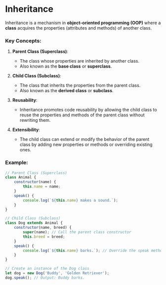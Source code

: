 # Inheritance

Inheritance is a mechanism in **object-oriented programming (OOP)** where a **class** acquires the properties (attributes and methods) of another class. 

### Key Concepts:
1. **Parent Class (Superclass)**:
   - The class whose properties are inherited by another class.
   - Also known as the **base class** or **superclass**.

2. **Child Class (Subclass)**:
   - The class that inherits the properties from the parent class.
   - Also known as the **derived class** or **subclass**.

3. **Reusability**:
   - Inheritance promotes code reusability by allowing the child class to reuse the properties and methods of the parent class without rewriting them.

4. **Extensibility**:
   - The child class can extend or modify the behavior of the parent class by adding new properties or methods or overriding existing ones.

### Example:
```javascript
// Parent Class (Superclass)
class Animal {
    constructor(name) {
        this.name = name;
    }
    speak() {
        console.log(`${this.name} makes a sound.`);
    }
}

// Child Class (Subclass)
class Dog extends Animal {
    constructor(name, breed) {
        super(name); // Call the parent class constructor
        this.breed = breed;
    }
    speak() {
        console.log(`${this.name} barks.`); // Override the speak method
    }
}

// Create an instance of the Dog class
let dog = new Dog('Buddy', 'Golden Retriever');
dog.speak(); // Output: Buddy barks.
